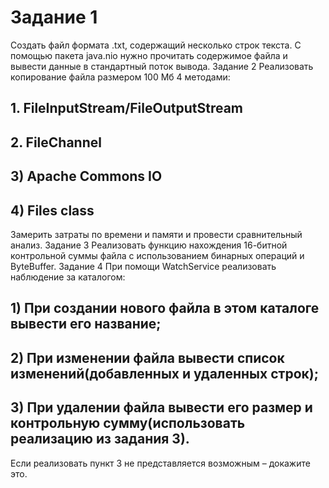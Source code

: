# Задание 1
Создать файл формата .txt, содержащий несколько строк текста. С помощью пакета java.nio нужно прочитать содержимое файла и вывести данные в стандартный поток вывода.
Задание 2
Реализовать копирование файла размером 100 Мб 4 методами:
## 1.	FileInputStream/FileOutputStream
## 2.	FileChannel
## 3)	Apache Commons IO
## 4)	Files class
Замерить затраты по времени и памяти и провести сравнительный анализ.
Задание 3
Реализовать функцию нахождения 16-битной контрольной суммы файла с использованием бинарных операций и ByteBuffer.
Задание 4
При помощи WatchService реализовать наблюдение за каталогом:
## 1)	При создании нового файла в этом каталоге вывести его название;
## 2)	При изменении файла вывести список изменений(добавленных и удаленных строк);
## 3)	При удалении файла вывести его размер и контрольную сумму(использовать реализацию из задания 3).
Если реализовать пункт 3 не представляется возможным – докажите это.

